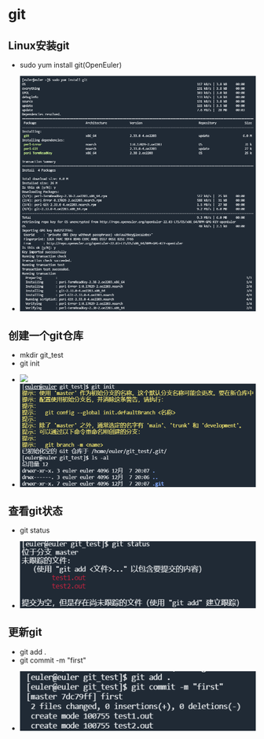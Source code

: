 # git


## Linux安装git
- sudo yum install git(OpenEuler)
 * <img src="/index.png">

## 创建一个git仓库
- mkdir git_test
- git init
* <img src="/1.png">
* <img src="/2.jpeg">

## 查看git状态
- git status
* <img src="/3.jpeg">

## 更新git
- git add .
- git commit -m "first"
* <img src="/4.jpeg">


